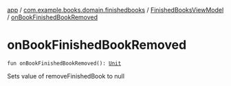 [app](../../index.md) / [com.example.books.domain.finishedbooks](../index.md) / [FinishedBooksViewModel](index.md) / [onBookFinishedBookRemoved](./on-book-finished-book-removed.md)

# onBookFinishedBookRemoved

`fun onBookFinishedBookRemoved(): `[`Unit`](https://kotlinlang.org/api/latest/jvm/stdlib/kotlin/-unit/index.html)

Sets value of removeFinishedBook to null

